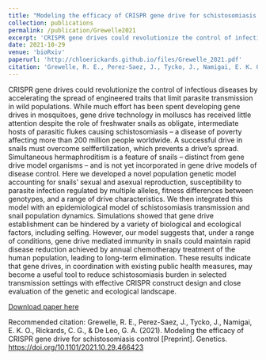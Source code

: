 ```yaml
---
title: "Modeling the efficacy of CRISPR gene drive for schistosomiasis control"
collection: publications
permalink: /publication/Grewelle2021
excerpt: 'CRISPR gene drives could revolutionize the control of infectious diseases by accelerating the spread of engineered traits that limit parasite transmission in wild populations. While much effort has been spent developing gene drives in mosquitoes, gene drive technology in molluscs has received little attention despite the role of freshwater snails as obligate, intermediate hosts of parasitic flukes causing schistosomiasis – a disease of poverty affecting more than 200 million people worldwide. A successful drive in snails must overcome selffertilization, which prevents a drive’s spread. Simultaneous hermaphroditism is a feature of snails – distinct from gene drive model organisms – and is not yet incorporated in gene drive models of disease control. Here we developed a novel population genetic model accounting for snails’ sexual and asexual reproduction, susceptibility to parasite infection regulated by multiple alleles, fitness differences between genotypes, and a range of drive characteristics. We then integrated this model with an epidemiological model of schistosomiasis transmission and snail population dynamics. Simulations showed that gene drive establishment can be hindered by a variety of biological and ecological factors, including selfing. However, our model suggests that, under a range of conditions, gene drive mediated immunity in snails could maintain rapid disease reduction achieved by annual chemotherapy treatment of the human population, leading to long-term elimination. These results indicate that gene drives, in coordination with existing public health measures, may become a useful tool to reduce schistosomiasis burden in selected transmission settings with effective CRISPR construct design and close evaluation of the genetic and ecological landscape.'
date: 2021-10-29
venue: 'bioRxiv'
paperurl: 'http://chloerickards.github.io/files/Grewelle_2021.pdf'
citation: 'Grewelle, R. E., Perez-Saez, J., Tycko, J., Namigai, E. K. O., Rickards, C. G., & De Leo, G. A. (2021). Modeling the efficacy of CRISPR gene drive for schistosomiasis control [Preprint]. Genetics. https://doi.org/10.1101/2021.10.29.466423'
---
```

CRISPR gene drives could revolutionize the control of infectious diseases by accelerating the spread of engineered traits that limit parasite transmission in wild populations. While much effort has been spent developing gene drives in mosquitoes, gene drive technology in molluscs has received little attention despite the role of freshwater snails as obligate, intermediate hosts of parasitic flukes causing schistosomiasis – a disease of poverty affecting more than 200 million people worldwide. A successful drive in snails must overcome selffertilization, which prevents a drive’s spread. Simultaneous hermaphroditism is a feature of snails – distinct from gene drive model organisms – and is not yet incorporated in gene drive models of disease control. Here we developed a novel population genetic model accounting for snails’ sexual and asexual reproduction, susceptibility to parasite infection regulated by multiple alleles, fitness differences between genotypes, and a range of drive characteristics. We then integrated this model with an epidemiological model of schistosomiasis transmission and snail population dynamics. Simulations showed that gene drive establishment can be hindered by a variety of biological and ecological factors, including selfing. However, our model suggests that, under a range of conditions, gene drive mediated immunity in snails could maintain rapid disease reduction achieved by annual chemotherapy treatment of the human population, leading to long-term elimination. These results indicate that gene drives, in coordination with existing public health measures, may become a useful tool to reduce schistosomiasis burden in selected transmission settings with effective CRISPR construct design and close evaluation of the genetic and ecological landscape.

[Download paper here](http://chloerickards.github.io/files/Grewelle_2021.pdf)

Recommended citation: Grewelle, R. E., Perez-Saez, J., Tycko, J., Namigai, E. K. O., Rickards, C. G., & De Leo, G. A. (2021). Modeling the efficacy of CRISPR gene drive for schistosomiasis control [Preprint]. Genetics. https://doi.org/10.1101/2021.10.29.466423
